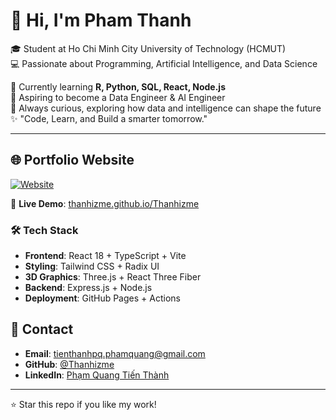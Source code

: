 # 👋 Hi, I'm Pham Thanh

🎓 Student at Ho Chi Minh City University of Technology (HCMUT)  
💻 Passionate about Programming, Artificial Intelligence, and Data Science

🌱 Currently learning **R, Python, SQL, React, Node.js**  
🎯 Aspiring to become a Data Engineer & AI Engineer  
🚀 Always curious, exploring how data and intelligence can shape the future  
✨ "Code, Learn, and Build a smarter tomorrow."

---

## 🌐 Portfolio Website

[![Website](https://img.shields.io/website?url=https%3A%2F%2Fthanhizme.github.io%2FThanhizme%2F)](https://thanhizme.github.io/Thanhizme/)

🚀 **Live Demo**: [thanhizme.github.io/Thanhizme](https://thanhizme.github.io/Thanhizme/)

### 🛠️ Tech Stack
- **Frontend**: React 18 + TypeScript + Vite
- **Styling**: Tailwind CSS + Radix UI  
- **3D Graphics**: Three.js + React Three Fiber
- **Backend**: Express.js + Node.js
- **Deployment**: GitHub Pages + Actions

## 📧 Contact

- **Email**: tienthanhpq.phamquang@gmail.com
- **GitHub**: [@Thanhizme](https://github.com/Thanhizme)
- **LinkedIn**: [Phạm Quang Tiến Thành](https://www.linkedin.com/in/ph%E1%BA%A1m-quang-ti%E1%BA%BFn-th%C3%A0nh-7b651036a/)

---

⭐ Star this repo if you like my work!